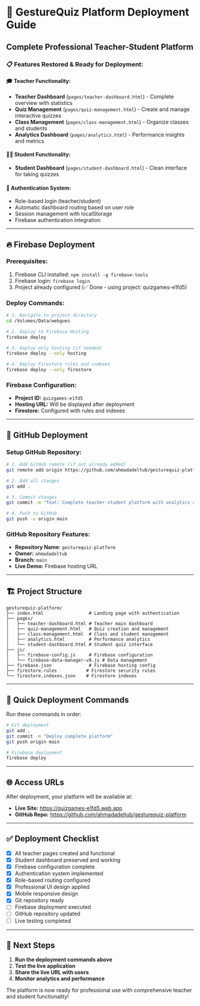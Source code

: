 # 🚀 GestureQuiz Platform Deployment Guide

## Complete Professional Teacher-Student Platform

### 📋 Features Restored & Ready for Deployment:

#### 🎓 **Teacher Functionality:**
- **Teacher Dashboard** (`pages/teacher-dashboard.html`) - Complete overview with statistics
- **Quiz Management** (`pages/quiz-management.html`) - Create and manage interactive quizzes
- **Class Management** (`pages/class-management.html`) - Organize classes and students
- **Analytics Dashboard** (`pages/analytics.html`) - Performance insights and metrics

#### 👨‍🎓 **Student Functionality:**
- **Student Dashboard** (`pages/student-dashboard.html`) - Clean interface for taking quizzes

#### 🔐 **Authentication System:**
- Role-based login (teacher/student)
- Automatic dashboard routing based on user role
- Session management with localStorage
- Firebase authentication integration

---

## 🔥 Firebase Deployment

### Prerequisites:
1. Firebase CLI installed: `npm install -g firebase-tools`
2. Firebase login: `firebase login`
3. Project already configured (✅ Done - using project: quizgames-e1fd5)

### Deploy Commands:
```bash
# 1. Navigate to project directory
cd /Volumes/Data/webgues

# 2. Deploy to Firebase Hosting
firebase deploy

# 3. Deploy only hosting (if needed)
firebase deploy --only hosting

# 4. Deploy Firestore rules and indexes
firebase deploy --only firestore
```

### Firebase Configuration:
- **Project ID:** `quizgames-e1fd5`
- **Hosting URL:** Will be displayed after deployment
- **Firestore:** Configured with rules and indexes

---

## 📱 GitHub Deployment

### Setup GitHub Repository:
```bash
# 1. Add GitHub remote (if not already added)
git remote add origin https://github.com/ahmadadeltub/gesturequiz-platform.git

# 2. Add all changes
git add .

# 3. Commit changes
git commit -m "feat: Complete teacher-student platform with analytics and management tools"

# 4. Push to GitHub
git push -u origin main
```

### GitHub Repository Features:
- **Repository Name:** `gesturequiz-platform`
- **Owner:** `ahmadadeltub`
- **Branch:** `main`
- **Live Demo:** Firebase hosting URL

---

## 🏗️ Project Structure

```
gesturequiz-platform/
├── index.html                 # Landing page with authentication
├── pages/
│   ├── teacher-dashboard.html # Teacher main dashboard
│   ├── quiz-management.html   # Quiz creation and management
│   ├── class-management.html  # Class and student management
│   ├── analytics.html         # Performance analytics
│   └── student-dashboard.html # Student quiz interface
├── js/
│   ├── firebase-config.js     # Firebase configuration
│   └── firebase-data-manager-v8.js # Data management
├── firebase.json              # Firebase hosting config
├── firestore.rules           # Firestore security rules
└── firestore.indexes.json    # Firestore indexes
```

---

## 🚀 Quick Deployment Commands

Run these commands in order:

```bash
# Git deployment
git add .
git commit -m "Deploy complete platform"
git push origin main

# Firebase deployment
firebase deploy
```

---

## 🌐 Access URLs

After deployment, your platform will be available at:
- **Live Site:** https://quizgames-e1fd5.web.app
- **GitHub Repo:** https://github.com/ahmadadeltub/gesturequiz-platform

---

## ✅ Deployment Checklist

- [x] All teacher pages created and functional
- [x] Student dashboard preserved and working
- [x] Firebase configuration complete
- [x] Authentication system implemented
- [x] Role-based routing configured
- [x] Professional UI design applied
- [x] Mobile responsive design
- [x] Git repository ready
- [ ] Firebase deployment executed
- [ ] GitHub repository updated
- [ ] Live testing completed

---

## 🎯 Next Steps

1. **Run the deployment commands above**
2. **Test the live application**
3. **Share the live URL with users**
4. **Monitor analytics and performance**

The platform is now ready for professional use with comprehensive teacher and student functionality!
